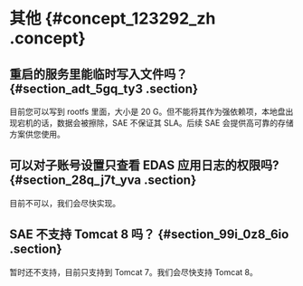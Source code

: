 # 其他 {#concept_123292_zh .concept}

## 重启的服务里能临时写入文件吗？ {#section_adt_5gq_ty3 .section}

目前您可以写到 rootfs 里面，大小是 20 G。但不能将其作为强依赖项，本地盘出现宕机的话，数据会被擦除，SAE 不保证其 SLA。后续 SAE 会提供高可靠的存储方案供您使用。

## 可以对子账号设置只查看 EDAS 应用日志的权限吗? {#section_28q_j7t_yva .section}

目前不可以，我们会尽快实现。

## SAE 不支持 Tomcat 8 吗？ {#section_99i_0z8_6io .section}

暂时还不支持，目前只支持到 Tomcat 7。我们会尽快支持 Tomcat 8。

